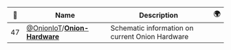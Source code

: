 |:star2: | Name | Description | 🌍|
|---|---|---|---|
|47|[@OnionIoT](https://github.com/OnionIoT)/[**Onion-Hardware**](https://github.com/OnionIoT/Onion-Hardware)|Schematic information on current Onion Hardware||

